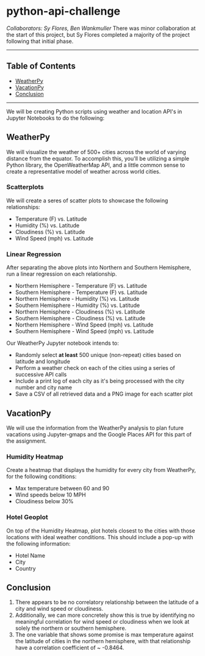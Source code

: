 # python-api-challenge

*Collaborators: Sy Flores, Ben Wankmuller*
There was minor collaboration at the start of this project, but Sy Flores completed a majority of the project following that initial phase.

---

## **Table of Contents**
- [WeatherPy](#weatherpy)
- [VacationPy](#vacationpy)
- [Conclusion](#conclusion)

---

We will be creating Python scripts using weather and location API's in Jupyter Notebooks to do the following:

## **WeatherPy**
We will visualize the weather of 500+ cities across the world of varying distance from the equator.
To accomplish this, you'll be utilizing a simple Python library, the OpenWeatherMap API, and a little common
sense to create a representative model of weather across world cities.

### **Scatterplots**
We will create a seres of scatter plots to showcase the following relationships:
- Temperature (F) vs. Latitude
- Humidity (%) vs. Latitude
- Cloudiness (%) vs. Latitude
- Wind Speed (mph) vs. Latitude

### **Linear Regression**
After separating the above plots into Northern and Southern Hemisphere, run a linear regression on each relationship.

- Northern Hemisphere - Temperature (F) vs. Latitude
- Southern Hemisphere - Temperature (F) vs. Latitude
- Northern Hemisphere - Humidity (%) vs. Latitude
- Southern Hemisphere - Humidity (%) vs. Latitude
- Northern Hemisphere - Cloudiness (%) vs. Latitude
- Southern Hemisphere - Cloudiness (%) vs. Latitude
- Northern Hemisphere - Wind Speed (mph) vs. Latitude
- Southern Hemisphere - Wind Speed (mph) vs. Latitude

Our WeatherPy Jupyter notebook intends to:
- Randomly select **at least** 500 unique (non-repeat) cities based on latitude and longitude
- Perform a weather check on each of the cities using a series of successive API calls
- Include a print log of each city as it's being processed with the city number and city name
- Save a CSV of all retrieved data and a PNG image for each scatter plot

## **VacationPy**
We will use the information from the WeatherPy analysis to plan future vacations using Jupyter-gmaps and the
Google Places API for this part of the assignment.

### **Humidity Heatmap**
Create a heatmap that displays the humidity for every city from WeatherPy, for the following conditions:
- Max temperature between 60 and 90
- Wind speeds below 10 MPH
- Cloudiness below 30%

### **Hotel Geoplot**
On top of the Humidity Heatmap, plot hotels closest to the cities with those locations with ideal weather conditions.
This should include a pop-up with the following information:
- Hotel Name
- City
- Country

## Conclusion
1. There appears to be no correlatory relationship between the latitude of a city and wind speed or cloudiness.
2. Additionally, we can more concretely show this is true by identifying no meaningful correlation for wind speed or cloudiness when we look at solely the northern or southern hemisphere.
3. The one variable that shows some promise is max temperature against the latitude of cities in the northern hemisphere, with that relationship have a correlation coefficient of ~ -0.8464.